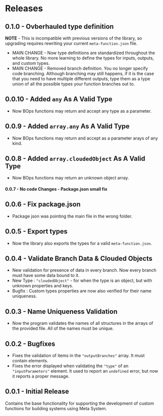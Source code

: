 # Releases
## 0.1.0 - Ovberhauled type definition
**NOTE** - This is incompatible with previous versions of the library, so upgrading requires rewriting your current `meta-function.json` file.
- MAIN CHANGE - Now type definitions are standardized throughout the whole library. No more learning to define the types for inputs, outputs, and custom types.
- MAIN CHANGE - Removed branch definition. You no longer specify code branching. Although branching may still happens, if it is the case that you need to have multiple different outputs, type them as a type union of all the possible types your function branches out to.

## 0.0.10 - Added `any` As A Valid Type
- Now BOps functions may return and accept any type as a parameter.

## 0.0.9 - Added `array.any` As A Valid Type
- Now BOps functions may return and accept as a parameter arays of any kind.

## 0.0.8 - Added `array.cloudedObject` As A Valid Type
- Now BOps functions may return an unknown object array.

#### 0.0.7 - No code Changes - Package.json small fix

## 0.0.6 - Fix package.json
- Package json was pointing the main file in the wrong folder.

## 0.0.5 - Export types
- Now the library also exports the types for a valid `meta-function.json`.

## 0.0.4 - Validate Branch Data & Clouded Objects
- New validation for presence of data in every branch. Now every branch must have some data bound to it.
- New Type : `"cloudedObject"` - for when the type is an object, but with unknown properties and keys.
- Bugfix : Custom types properties are now also verified for their name uniqueness.

## 0.0.3 - Name Uniqueness Validation
- Now the program validates the names of all structures in the arrays of the provided file. All of the names must be unique.

## 0.0.2 - Bugfixes
- Fixes the validation of items in the `"outputBranches"` array. It must contain elements.
- Fixes the error displayed when validating  the `"type"` of an `"inputParameters"` element. It used to report an `undefined` error, but now it reports a proper message.

## 0.0.1 - Initial Release
Contains the base functionality for supporting the development of custom functions for building systems using Meta System.